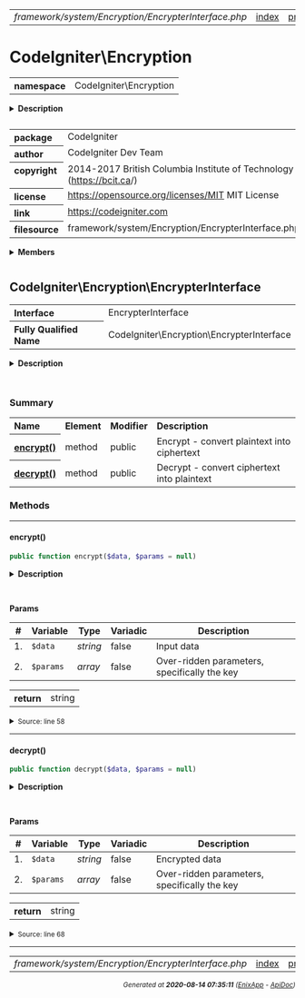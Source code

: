 


 



<table>
<tr>
<td style="width:100%"><em>framework/system/Encryption/EncrypterInterface.php</em></td>
<td><a href="../../../../../../api/index.md">index</a></td>
<td><a href="../../../../../../api/vendor/codeigniter4/framework/system/Email/Email.md">prev</a></td>
<td><a href="../../../../../../api/vendor/codeigniter4/framework/system/Encryption/Encryption.md">next</a></td>
</tr>
</table>







# CodeIgniter\Encryption 
<table style="text-align:left">
<tr><th>namespace</th><td>CodeIgniter\Encryption</td></tr>
</table>

<details>
<summary style="margin-bottom:12px;"><strong>Description</strong></summary>

<table>
<tr><td>
CodeIgniter
</td></tr>
</table>

<table>
<tr><td>
An open source application development framework for PHP

This content is released under the MIT License (MIT)

Copyright (c) 2014-2017 British Columbia Institute of Technology
Copyright (c) 2019-2020 CodeIgniter Foundation

Permission is hereby granted, free of charge, to any person obtaining a copy
of this software and associated documentation files (the "Software"), to deal
in the Software without restriction, including without limitation the rights
to use, copy, modify, merge, publish, distribute, sublicense, and/or sell
copies of the Software, and to permit persons to whom the Software is
furnished to do so, subject to the following conditions:

The above copyright notice and this permission notice shall be included in
all copies or substantial portions of the Software.

THE SOFTWARE IS PROVIDED "AS IS", WITHOUT WARRANTY OF ANY KIND, EXPRESS OR
IMPLIED, INCLUDING BUT NOT LIMITED TO THE WARRANTIES OF MERCHANTABILITY,
FITNESS FOR A PARTICULAR PURPOSE AND NONINFRINGEMENT. IN NO EVENT SHALL THE
AUTHORS OR COPYRIGHT HOLDERS BE LIABLE FOR ANY CLAIM, DAMAGES OR OTHER
LIABILITY, WHETHER IN AN ACTION OF CONTRACT, TORT OR OTHERWISE, ARISING FROM,
OUT OF OR IN CONNECTION WITH THE SOFTWARE OR THE USE OR OTHER DEALINGS IN
THE SOFTWARE.
</td></tr>
</table>

</details>



<table style="text-align:left">
<tr style="vertical-align:top;">
<th>package</th>
<td>CodeIgniter
</td>
</tr>
<tr style="vertical-align:top;">
<th>author</th>
<td>CodeIgniter Dev Team
</td>
</tr>
<tr style="vertical-align:top;">
<th>copyright</th>
<td>2014-2017 British Columbia Institute of Technology (<a href="https://bcit.ca">https://bcit.ca</a>/)
</td>
</tr>
<tr style="vertical-align:top;">
<th>license</th>
<td><a href="https://opensource.org/licenses/MIT">https://opensource.org/licenses/MIT</a>	MIT License
</td>
</tr>
<tr style="vertical-align:top;">
<th>link</th>
<td><a href="https://codeigniter.com">https://codeigniter.com</a>

</td>
</tr>
<tr style="vertical-align:top;">
<th>filesource</th>
<td>framework/system/Encryption/EncrypterInterface.php
</td>
</tr>
</table>

 

<details>
<summary style="margin-bottom:12px;"><strong>Members</strong></summary>
<table>
<tr><td><a href="../../../../../../api/vendor/codeigniter4/framework/system/Encryption/EncrypterInterface.md">CodeIgniter\Encryption\EncrypterInterface</a></td></tr>
<tr><td><a href="../../../../../../api/vendor/codeigniter4/framework/system/Encryption/Encryption.md">CodeIgniter\Encryption\Encryption</a></td></tr>
<tr><td><a href="../../../../../../api/vendor/codeigniter4/framework/system/Encryption/Exceptions/EncryptionException.md">CodeIgniter\Encryption\Exceptions\EncryptionException</a></td></tr>
<tr><td><a href="../../../../../../api/vendor/codeigniter4/framework/system/Encryption/Handlers/BaseHandler.md">CodeIgniter\Encryption\Handlers\BaseHandler</a></td></tr>
<tr><td><a href="../../../../../../api/vendor/codeigniter4/framework/system/Encryption/Handlers/OpenSSLHandler.md">CodeIgniter\Encryption\Handlers\OpenSSLHandler</a></td></tr>
</table>
</details>



 

 
## CodeIgniter\Encryption\EncrypterInterface

<table style="text-align:left">
<tr><th>Interface</th><td>EncrypterInterface</td></tr>
<tr><th>Fully Qualified Name</th><td>CodeIgniter\Encryption\EncrypterInterface</td></tr>
</table>


<details>
<summary style="margin-bottom:12px;"><strong>Description</strong></summary>

<table>
<tr><td>
CodeIgniter Encryption Handler
</td></tr>
</table>

<table>
<tr><td>
Provides two-way keyed encryption
</td></tr>
</table>

</details>



<table style="text-align:left">
</table>



### Summary


<table style="text-align:left;">
<tr>
<th>Name</th>
<th>Element</th>
<th>Modifier</th>
<th>Description</th>
</tr>


<tr>
<th><a href="#encrypt"><strong>encrypt</strong>()</a></th>
<td>method</td>
<td>
public

</td>
<td>Encrypt - convert plaintext into ciphertext</td>
</tr>
<tr>
<th><a href="#decrypt"><strong>decrypt</strong>()</a></th>
<td>method</td>
<td>
public

</td>
<td>Decrypt - convert ciphertext into plaintext</td>
</tr>

</table>






### Methods


<hr>

#### encrypt()

```php
public function encrypt($data, $params = null)
```

<details>
<summary style="margin-bottom:12px;"><strong>Description</strong></summary>

<table>
<tr><td>
Encrypt - convert plaintext into ciphertext
</td></tr>
</table>


</details>



<table style="text-align:left">
</table>


**Params**

<table>
<thead>
<tr>
<th>#</th>
<th>Variable</th>
<th>Type</th>
<th>Variadic</th>
<th>Description</th>
</tr>
</thead>
<tbody>

<tr>
<td>1.</td>
<td><code>$data</code></td>
<td><em>string
</em></td>
<td>false</td>
<td>Input data</td>
</tr>

<tr>
<td>2.</td>
<td><code>$params</code></td>
<td><em>array
</em></td>
<td>false</td>
<td>Over-ridden parameters, specifically the key</td>
</tr>


</tbody>
</table>



<table>
<tr>
<th style="vertical-align:top;">return</th>
<td>string
</td>
</tr>
</table>





<details>
<summary><small>Source: line 58</small></summary>

```php
public function encrypt($data, $params = null);
```

</details>


<hr>

#### decrypt()

```php
public function decrypt($data, $params = null)
```

<details>
<summary style="margin-bottom:12px;"><strong>Description</strong></summary>

<table>
<tr><td>
Decrypt - convert ciphertext into plaintext
</td></tr>
</table>


</details>



<table style="text-align:left">
</table>


**Params**

<table>
<thead>
<tr>
<th>#</th>
<th>Variable</th>
<th>Type</th>
<th>Variadic</th>
<th>Description</th>
</tr>
</thead>
<tbody>

<tr>
<td>1.</td>
<td><code>$data</code></td>
<td><em>string
</em></td>
<td>false</td>
<td>Encrypted data</td>
</tr>

<tr>
<td>2.</td>
<td><code>$params</code></td>
<td><em>array
</em></td>
<td>false</td>
<td>Over-ridden parameters, specifically the key</td>
</tr>


</tbody>
</table>



<table>
<tr>
<th style="vertical-align:top;">return</th>
<td>string
</td>
</tr>
</table>





<details>
<summary><small>Source: line 68</small></summary>

```php
public function decrypt($data, $params = null);
```

</details>





 


 
  




<hr>

<table>
<tr>
<td style="width:100%"><em>framework/system/Encryption/EncrypterInterface.php</em></td>
<td><a href="../../../../../../api/index.md">index</a></td>
<td><a href="../../../../../../api/vendor/codeigniter4/framework/system/Email/Email.md">prev</a></td>
<td><a href="../../../../../../api/vendor/codeigniter4/framework/system/Encryption/Encryption.md">next</a></td>
<td><a href="#">top</a></td></tr>
</table>




<div style="text-align:right;">

<small>_Generated at **2020-08-14 07:35:11**_ *([EnixApp](https://github.com/enix-app) - [ApiDoc](https://github.com/enix-app/apidoc))*</small>
</div>